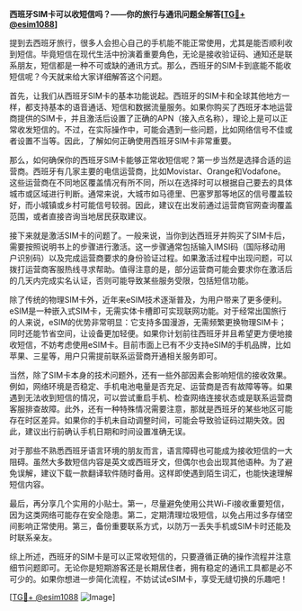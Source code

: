 **西班牙SIM卡可以收短信吗？——你的旅行与通讯问题全解答[[TG💪+ @esim1088](https://t.me/s/esim1088)]**

提到去西班牙旅行，很多人会担心自己的手机能不能正常使用，尤其是能否顺利收到短信。毕竟短信在现代生活中扮演着重要角色，无论是接收验证码、通知还是联系朋友，短信都是一种不可或缺的通讯方式。那么，西班牙的SIM卡到底能不能收短信呢？今天就来给大家详细解答这个问题。

首先，让我们从西班牙SIM卡的基本功能说起。西班牙的SIM卡和全球其他地方一样，都支持基本的语音通话、短信和数据流量服务。如果你购买了西班牙本地运营商提供的SIM卡，并且激活后设置了正确的APN（接入点名称），理论上是可以正常收发短信的。不过，在实际操作中，可能会遇到一些问题，比如网络信号不佳或者设置不当等。因此，了解如何正确使用西班牙SIM卡非常重要。

那么，如何确保你的西班牙SIM卡能够正常收短信呢？第一步当然是选择合适的运营商。西班牙有几家主要的电信运营商，比如Movistar、Orange和Vodafone。这些运营商在不同地区覆盖情况有所不同，所以在选择时可以根据自己要去的具体城市或区域进行判断。通常来说，大城市如马德里、巴塞罗那等地区的信号覆盖较好，而小城镇或乡村可能信号较弱。因此，建议在出发前通过运营商官网查询覆盖范围，或者直接咨询当地居民获取建议。

接下来就是激活SIM卡的问题了。一般来说，当你到达西班牙并购买了SIM卡后，需要按照说明书上的步骤进行激活。这一步骤通常包括输入IMSI码（国际移动用户识别码）以及完成运营商要求的身份验证过程。如果激活过程中出现问题，可以拨打运营商客服热线寻求帮助。值得注意的是，部分运营商可能会要求你在激活后的几天内完成实名认证，否则可能导致某些服务受限，包括短信功能。

除了传统的物理SIM卡外，近年来eSIM技术逐渐普及，为用户带来了更多便利。eSIM是一种嵌入式SIM卡，无需实体卡槽即可实现联网功能。对于经常出国旅行的人来说，eSIM的优势非常明显：它支持多国漫游，无需频繁更换物理SIM卡；同时还能节省空间，让设备更加轻便。如果你计划前往西班牙并且希望更方便地接收短信，不妨考虑使用eSIM卡。目前市面上已有不少支持eSIM的手机品牌，比如苹果、三星等，用户只需提前联系运营商开通相关服务即可。

当然，除了SIM卡本身的技术问题外，还有一些外部因素会影响短信的接收效果。例如，网络环境是否稳定、手机电池电量是否充足、运营商是否有故障等等。如果遇到无法收到短信的情况，可以尝试重启手机、检查网络连接状态或是联系运营商客服排查故障。此外，还有一种特殊情况需要注意，那就是西班牙的某些地区可能存在时区差异。如果你的手机未自动调整时间，可能会导致验证码过期失效。因此，建议出行前确认手机日期和时间设置准确无误。

对于那些不熟悉西班牙语言环境的朋友而言，语言障碍也可能成为接收短信的一大阻碍。虽然大多数短信内容是英文或西班牙文，但偶尔也会出现其他语种。为了避免误解，建议下载一款翻译软件随时备用。这样即使遇到陌生词汇，也能快速理解短信内容。

最后，再分享几个实用的小贴士。第一，尽量避免使用公共Wi-Fi接收重要短信，因为这类网络可能存在安全隐患。第二，定期清理垃圾短信，以免占用过多存储空间影响正常使用。第三，备份重要联系方式，以防万一丢失手机或SIM卡时还能及时联系亲友。

综上所述，西班牙的SIM卡是可以正常收短信的，只要遵循正确的操作流程并注意细节问题即可。无论你是短期游客还是长期居住者，拥有稳定的通讯工具都是必不可少的。如果你想进一步简化流程，不妨试试eSIM卡，享受无缝切换的乐趣吧！

[[TG💪+ @esim1088](https://t.me/s/esim1088) ![Image](https://i.postimg.cc/4NQfJmqS/Snipaste-2025-05-13-00-14-12.png)]